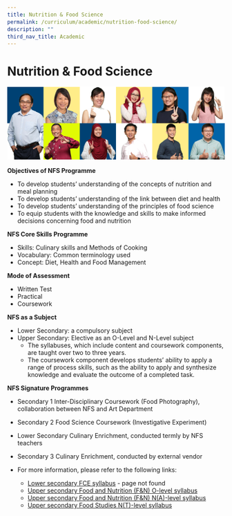 ```yaml
---
title: Nutrition & Food Science
permalink: /curriculum/academic/nutrition-food-science/
description: ""
third_nav_title: Academic
---
```

# **Nutrition & Food Science**

![](/images/PE-FS.jpg)

**Objectives of NFS Programme**

*   To develop students’ understanding of the concepts of nutrition and meal planning
*   To develop students’ understanding of the link between diet and health
*   To develop students’ understanding of the principles of food science
*   To equip students with the knowledge and skills to make informed decisions concerning food and nutrition

**NFS Core Skills Programme**

*   Skills: Culinary skills and Methods of Cooking
*   Vocabulary: Common terminology used
*   Concept: Diet, Health and Food Management

**Mode of Assessment**

*   Written Test
*   Practical
*   Coursework

**NFS as a Subject**

*   Lower Secondary: a compulsory subject
*   Upper Secondary: Elective as an O-Level and N-Level subject
    *   The syllabuses, which include content and coursework components, are taught over two to three years.
    *   The coursework component develops students’ ability to apply a range of process skills, such as the ability to apply and synthesize knowledge and evaluate the outcome of a completed task.

**NFS Signature Programmes**

*   Secondary 1 Inter-Disciplinary Coursework (Food Photography), collaboration between NFS and Art Department
*   Secondary 2 Food Science Coursework (Investigative Experiment)
*   Lower Secondary Culinary Enrichment, conducted termly by NFS teachers
*   Secondary 3 Culinary Enrichment, conducted by external vendor

*   For more information, please refer to the following links:
    *   [Lower secondary FCE syllabus](https://www.moe.gov.sg/docs/default-source/document/education/syllabuses/sciences/files/food-consumer-education.pdf) - page not found
    *   [Upper secondary Food and Nutrition (F&N) O-level syllabus](/files/6097_y22_sy.pdf)
    *   [Upper secondary Food and Nutrition (F&N) N(A)-level syllabus](/files/6073_y22_sy.pdf)
    *   [Upper secondary Food Studies N(T)-level syllabus](/files/6079_y22_sy.pdf)